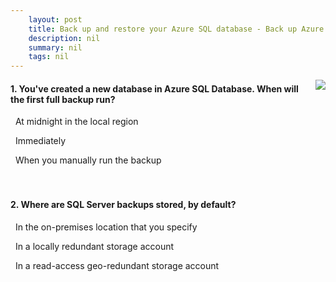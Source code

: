 ```yaml
---
    layout: post
    title: Back up and restore your Azure SQL database - Back up Azure SQL Database
    description: nil
    summary: nil
    tags: nil
---
```



 <a target="_blank" href="https://docs.microsoft.com/en-us/learn/modules/backup-restore-azure-sql/2-protect-database-with-backup/"><i class="fas fa-external-link-alt"></i> </a>
 <img align="right" src="https://docs.microsoft.com/en-us/learn/achievements/backup-restore-azure-sql.svg">
####  1. You've created a new database in Azure SQL Database. When will the first full backup run?


<i class='far fa-square'></i> &nbsp;&nbsp;At midnight in the local region

<i class='fas fa-check-square' style='color: Dodgerblue;'></i> &nbsp;&nbsp;Immediately

<i class='far fa-square'></i> &nbsp;&nbsp;When you manually run the backup
<br />
<br />
<br />

####  2. Where are SQL Server backups stored, by default?


<i class='far fa-square'></i> &nbsp;&nbsp;In the on-premises location that you specify

<i class='far fa-square'></i> &nbsp;&nbsp;In a locally redundant storage account

<i class='fas fa-check-square' style='color: Dodgerblue;'></i> &nbsp;&nbsp;In a read-access geo-redundant storage account
<br />
<br />
<br />

